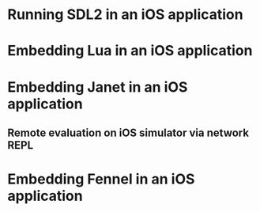 # Running SDL2 in an iOS application
# Embedding Lua in an iOS application
# Embedding Janet in an iOS application
## Remote evaluation on iOS simulator via network REPL
# Embedding Fennel in an iOS application
